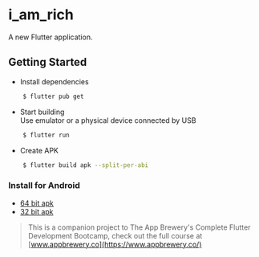 # i_am_rich

A new Flutter application.

## Getting Started
* Install dependencies
```sh
    $ flutter pub get
```

* Start building  
Use emulator or a physical device connected by USB
```sh
    $ flutter run
```

* Create APK
```sh
    $ flutter build apk --split-per-abi
```

### Install for Android
- [64 bit apk](https://www.github.com/raj-vora/i-am-rich-flutter/blob/master/apks/i-am-rich-arm64.apk?raw=true)
- [32 bit apk](https://www.github.com/raj-vora/i-am-rich-flutter/blob/master/apks/i-am-rich-armeabi.apk?raw=true)

>This is a companion project to The App Brewery's Complete Flutter Development Bootcamp, check out the full course at [www.appbrewery.co](https://www.appbrewery.co/)
